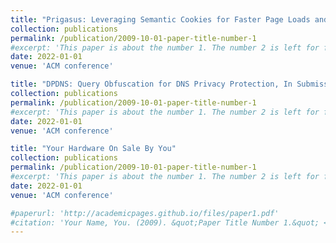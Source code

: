 ```yaml
---
title: "Prigasus: Leveraging Semantic Cookies for Faster Page Loads and Enhanced Privacy in Online"
collection: publications
permalink: /publication/2009-10-01-paper-title-number-1
#excerpt: 'This paper is about the number 1. The number 2 is left for future work.'
date: 2022-01-01
venue: 'ACM conference'

title: "DPDNS: Query Obfuscation for DNS Privacy Protection, In Submission"
collection: publications
permalink: /publication/2009-10-01-paper-title-number-1
#excerpt: 'This paper is about the number 1. The number 2 is left for future work.'
date: 2022-01-01
venue: 'ACM conference'

title: "Your Hardware On Sale By You"
collection: publications
permalink: /publication/2009-10-01-paper-title-number-1
#excerpt: 'This paper is about the number 1. The number 2 is left for future work.'
date: 2022-01-01
venue: 'ACM conference'

#paperurl: 'http://academicpages.github.io/files/paper1.pdf'
#citation: 'Your Name, You. (2009). &quot;Paper Title Number 1.&quot; <i>Journal 1</i>. 1(1).'
---
```


<!---[Download paper here](http://academicpages.github.io/files/paper1.pdf)-->

<!---Recommended citation: Your Name, You. (2009). "Paper Title Number 1." <i>Journal 1</i>. 1(1).-->